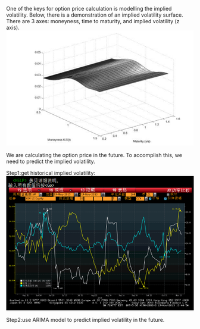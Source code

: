 One of the keys for option price calculation is modelling the implied volatility. Below, there is a demonstration of an implied volatility surface. There are 3 axes: moneyness, time to maturity, and implied volatility (z axis).
![](https://github.com/watertruth/assets/blob/master/implied%20volatility%20surface%20demonstration.png?raw=true)

We are calculating the option price in the future. To accomplish this, we need to predict the implied volatility.

Step1:get historical implied volatility:
![](https://github.com/watertruth/assets/blob/master/exxon%20mobil.gif?raw=true)

Step2:use ARIMA model to predict implied volatility in the future.

